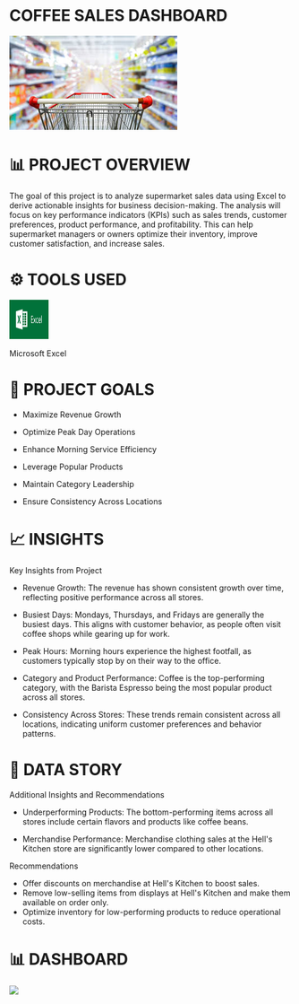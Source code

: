 # COFFEE SALES DASHBOARD
![](PICTURE.jpg)



# 📊 PROJECT OVERVIEW
The goal of this project is to analyze supermarket sales data using Excel to derive actionable insights for business decision-making. The analysis will focus on key performance indicators (KPIs) such as sales trends, customer preferences, product performance, and profitability. This can help supermarket managers or owners optimize their inventory, improve customer satisfaction, and increase sales.

# ⚙ TOOLS USED
[<img src="excel.png" alt="Excel Logo" width="70" height="70">](excel.png) &nbsp;

 Microsoft Excel

# 🚀 PROJECT GOALS
- Maximize Revenue Growth

- Optimize Peak Day Operations

- Enhance Morning Service Efficiency

- Leverage Popular Products

- Maintain Category Leadership

- Ensure Consistency Across Locations

# 📈 INSIGHTS
Key Insights from Project

- Revenue Growth: The revenue has shown consistent growth over time, reflecting positive performance across all stores.

- Busiest Days: Mondays, Thursdays, and Fridays are generally the busiest days. This aligns with customer behavior, as people often visit coffee shops while gearing up for 
  work.

- Peak Hours: Morning hours experience the highest footfall, as customers typically stop by on their way to the office.

- Category and Product Performance: Coffee is the top-performing category, with the Barista Espresso being the most popular product across all stores.

- Consistency Across Stores: These trends remain consistent across all locations, indicating uniform customer preferences and behavior patterns.

# 🧠 DATA STORY

Additional Insights and Recommendations

- Underperforming Products: The bottom-performing items across all stores include certain flavors and products like coffee beans.

- Merchandise Performance: Merchandise clothing sales at the Hell's Kitchen store are significantly lower compared to other locations.
  
Recommendations
- Offer discounts on merchandise at Hell's Kitchen to boost sales.
- Remove low-selling items from displays at Hell's Kitchen and make them available on order only.
- Optimize inventory for low-performing products to reduce operational costs.

# 📊 DASHBOARD
![](DASH.png
)

